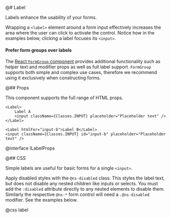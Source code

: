 @# Label

Labels enhance the usability of your forms.

Wrapping a `<label>` element around a form input effectively increases the area
where the user can click to activate the control. Notice how in the examples
below, clicking a label focuses its `<input>`.

<div class="@ns-callout @ns-intent-warning @ns-icon-warning-sign">
    <h4 class="@ns-heading">Prefer form groups over labels</h4>

The [React `FormGroup` component](#core/components/form-group) provides
additional functionality such as helper text and modifier props as well as
full label support. `FormGroup` supports both simple and complex use cases,
therefore we recommend using it exclusively when constructing forms.

</div>

@## Props

This component supports the full range of HTML props.

```tsx
<Label>
    Label A
    <input className={Classes.INPUT} placeholder="Placeholder text" />
</Label>

<Label htmlFor="input-b">Label B</Label>
<input className={Classes.INPUT} id="input-b" placeholder="Placeholder text" />
```

@interface ILabelProps

@## CSS

Simple labels are useful for basic forms for a single `<input>`.

Apply disabled styles with the `@ns-disabled` class. This styles the label text,
but does not disable any nested children like inputs or selects. You must add
the `:disabled` attribute directly to any nested elements to disable them.
Similarly the respective `@ns-*` form control will need a `.@ns-disabled`
modifier. See the examples below.

@css label
